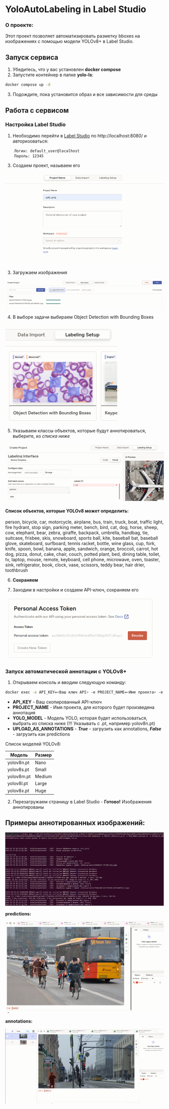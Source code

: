 # YoloAutoLabeling in Label Studio

### О проекте:
Этот проект позволяет автоматизировать разметку bboxes на изображениях с помощью модели YOLOv8+ в Label Studio.

## Запуск сервиса

1. Убедитесь, что у вас установлен **docker compose**
2. Запустите контейнер в папке **yolo-ls**:

```bash
docker compose up -d
```

3. Подождите, пока установится образ и все зависимости для среды

## Работа с сервисом

### Настройка Label Studio

1. Необходимо перейти в [Label Studio](http://localhost:8080/) по http://localhost:8080/ и авторизоваться:
```
    Логин: default_user@localhost
    Пароль: 12345
```

3. Создаем проект, называем его

![img.png](img.png)

3. Загружаем изображения

![img_1.png](img_1.png)

4. В выборе задачи выбираем Object Detection with Bounding Boxes


![img_2.png](img_2.png)

5. Указываем классы объектов, которые будут аннотироваться, выберите, из *списка ниже*

![img_3.png](img_3.png)

#### Список объектов, которые YOLOv8 может определить:
person, bicycle, car, motorcycle, airplane, bus, train, truck,
boat, traffic light, fire hydrant, stop sign, parking meter,
bench, bird, cat, dog, horse, sheep, cow, elephant, bear, zebra,
giraffe, backpack, umbrella, handbag, tie, suitcase, frisbee, skis,
snowboard, sports ball, kite, baseball bat, baseball glove,
skateboard, surfboard, tennis racket, bottle, wine glass, cup,
fork, knife, spoon, bowl, banana, apple, sandwich, orange,
broccoli, carrot, hot dog, pizza, donut, cake, chair, couch,
potted plant, bed, dining table, toilet, tv, laptop, mouse,
remote, keyboard, cell phone, microwave, oven, toaster, sink,
refrigerator, book, clock, vase, scissors, teddy bear, hair drier,
toothbrush

6. **Сохраняем**

7. Заходим в настройки и создаем API-ключ, сохраняем его

![img_4.png](img_4.png)

### Запуск автоматической аннотации с YOLOv8+

1. Открываем консоль и вводим следующую команду:

```bash
docker exec -e API_KEY=<Ваш ключ API> -e PROJECT_NAME=<Имя проекта> -e YOLO_MODEL=<Имя модели> -e UPLOAD_AS_ANNOTATIONS=<True или False> label-studio python -W ignore /yolo_auto_label/example_run.py
```

- **API_KEY** - Ваш скопированный API-ключ
- **PROJECT_NAME** - Имя проекта, для которого будет произведена аннотация
- **YOLO_MODEL** - Модель YOLO, которая будет использоваться, выбрать из списка ниже (!!! Указывать с .pt, например yolov8n.pt)
- **UPLOAD_AS_ANNOTATIONS** - ***True*** - загрузить как annotations, ***False*** - загрузить как predictions

Список моделей YOLOv8:

| Модель     | Размер   |
|------------|----------|
| yolov8n.pt | Nano     |
| yolov8s.pt | Small    |
| yolov8m.pt | Medium   |
| yolov8l.pt | Large    |
| yolov8x.pt | Huge     |

2. Перезагружаем страницу в Label Studio - **Готово!** Изображения аннотированы

## Примеры аннотированных изображений:
![img_6.png](img_6.png)

**predictions:**

![img_5.png](img_5.png)

**annotations:**

![img_7.png](img_7.png)



